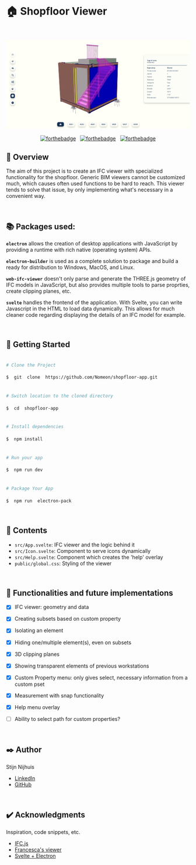 # :house: Shopfloor Viewer 
<br/>
<div  align="center">

![Shopfloor Viewer Banner](https://github.com/Nomeon/shopfloor-app/blob/master/banner.png?raw=true)
<br/>

[![forthebadge](http://forthebadge.com/images/badges/uses-html.svg)](http://forthebadge.com)&nbsp;&nbsp;&nbsp;[![forthebadge](http://forthebadge.com/images/badges/uses-css.svg)](http://forthebadge.com)&nbsp;&nbsp;&nbsp;[![forthebadge](http://forthebadge.com/images/badges/uses-js.svg)](http://forthebadge.com)
  
</div>


## :moyai: Overview

The aim of this project is to create an IFC viewer with specialized functionality for the shopfloor. Generic BIM viewers cannot be customized much, which causes often used functions to be hard to reach. This viewer tends to solve that issue, by only implementing what's necessary in a convenient way.
  
<br />

## :books: Packages used:

**`electron`** allows the creation of desktop applications with JavaScript by providing a runtime with rich native (operating system) APIs.

**`electron-builder`** is used as a complete solution to package and build a ready for distribution to Windows, MacOS, and Linux.

**`web-ifc-viewer`** doesn't only parse and generate the THREE.js geometry of IFC models in JavaScript, but also provides multiple tools to parse proprties, create clipping planes, etc.

**`svelte`** handles the frontend of the application. With Svelte, you can write Javascript in the HTML to load data dynamically. This allows for much cleaner code regarding displaying the details of an IFC model for example.

<br />

## 🚀 Getting Started


```bash

# Clone the Project

$  git  clone  https://github.com/Nomeon/shopfloor-app.git

  
# Switch location to the cloned directory

$  cd  shopfloor-app

  
# Install dependencies

$  npm install

  
# Run your app

$  npm run dev


# Package Your App

$  npm run  electron-pack

```

<br />

## :memo: Contents

- `src/App.svelte`: IFC viewer and the logic behind it
- `src/Icon.svelte`: Component to serve icons dynamically
- `src/Help.svelte`: Component which creates the 'help' overlay
- `public/global.css`: Styling of the viewer

<br />

## :construction: Functionalities and future implementations

- [x] IFC viewer: geometry and data
- [x] Creating subsets based on custom property
- [x] Isolating an element
- [x] Hiding one/multiple element(s), even on subsets
- [x] 3D clipping planes
- [x] Showing transparent elements of previous workstations
- [x] Custom Property menu: only gives select, necessary information from a custom pset
- [x] Measurement with snap functionality
- [x] Help menu overlay

- [ ] Ability to select path for custom properties?

<br />

## ✒️ Author

Stijn Nijhuis
- [LinkedIn](https://www.linkedin.com/in/stijn-nijhuis-56593524a/)
- [GitHub](https://github.com/Nomeon)

<br />

## :heavy_check_mark: Acknowledgments

Inspiration, code snippets, etc.

- [IFC.js](https://ifcjs.github.io/info/)
- [Francesca's viewer](https://github.com/duffra/BIMexp_o)
- [Svelte + Electron](https://github.com/soulehshaikh99/create-svelte-electron-app)
